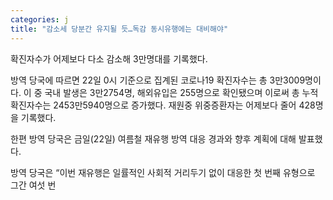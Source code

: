 ```yaml
---
categories: j
title: "감소세 당분간 유지될 듯…독감 동시유행에는 대비해야"
---
```

확진자수가 어제보다 다소 감소해 3만명대를 기록했다.

방역 당국에 따르면 22일 0시 기준으로 집계된 코로나19 확진자수는 총 3만3009명이다. 이 중 국내 발생은 3만2754명, 해외유입은 255명으로 확인됐으며 이로써 총 누적확진자수는 2453만5940명으로 증가했다. 재원중 위중증환자는 어제보다 줄어 428명을 기록했다.

한편 방역 당국은 금일(22일) 여름철 재유행 방역 대응 경과와 향후 계획에 대해 발표했다.

방역 당국은 &ldquo;이번 재유행은 일률적인 사회적 거리두기 없이 대응한 첫 번째 유형으로 그간 여섯 번